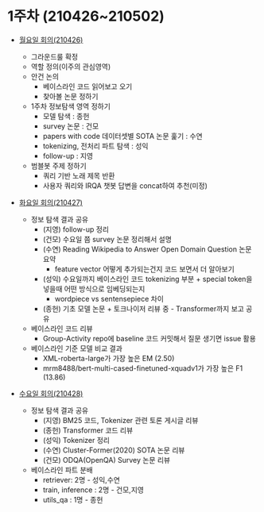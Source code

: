 # 1주차 (210426~210502)

* [월요일 회의(210426)](https://github.com/VumBleBot/Group-Activity/tree/main/peer-sessions/Week1/210426.md)
    * 그라운드룰 확정
    * 역할 정의(이주의 관심영역)
    * 안건 논의
        * 베이스라인 코드 읽어보고 오기
        * 찾아볼 논문 정하기
    * 1주차 정보탐색 영역 정하기
        - 모델 탐색 : 종헌
        - survey 논문 : 건모
        - papers with code 데이터셋별 SOTA 논문 훑기 : 수연
        - tokenizing, 전처리 파트 탐색 : 성익
        - follow-up : 지영
    * 범블봇 주제 정하기
        - 쿼리 기반 노래 제목 반환
        - 사용자 쿼리와 IRQA 챗봇 답변을 concat하여 추천(미정)
 
 * [화요일 회의(210427)](https://github.com/VumBleBot/Group-Activity/tree/main/peer-sessions/Week1/210427.md)
    * 정보 탐색 결과 공유
      - (지영) follow-up 정리
      - (건모) 수요일 쯤 survey 논문 정리해서 설명
      - (수연) Reading Wikipedia to Answer Open Domain Question 논문 요약
         - feature vector 어떻게 추가되는건지 코드 보면서 더 알아보기
      - (성익) 수요일까지 베이스라인 코드 tokenizing 부분 + special token을 넣을때 어떤 방식으로 임베딩되는지
         - wordpiece vs sentensepiece 차이
      - (종헌) 기초 모델 논문 + 토크나이저 리뷰 중 - Transformer까지 보고 공유
    * 베이스라인 코드 리뷰
      - Group-Activity repo에 baseline 코드 커밋해서 질문 생기면 issue 활용
    * 베이스라인 기준 모델 비교 결과
      - XML-roberta-large가 가장 높은 EM (2.50)
      - mrm8488/bert-multi-cased-finetuned-xquadv1가 가장 높은 F1 (13.86)

* [수요일 회의(210428)](https://github.com/VumBleBot/Group-Activity/tree/main/peer-sessions/Week1/210428.md)
    * 정보 탐색 결과 공유
        - (지영) BM25 코드, Tokenizer 관련 토론 게시글 리뷰
        - (종헌) Transformer 코드 리뷰
        - (성익) Tokenizer 정리
        - (수연) Cluster-Former(2020) SOTA 논문 리뷰
        - (건모) ODQA(OpenQA) Survey 논문 리뷰
    * 베이스라인 파트 분배
        - retriever: 2명 - 성익,수연
        - train, inference : 2명 - 건모,지영
        - utils_qa : 1명 - 종헌